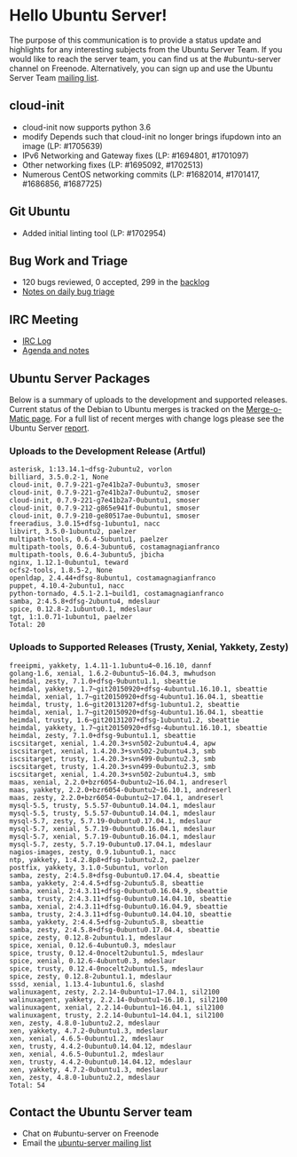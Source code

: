 # Hello Ubuntu Server!
The purpose of this communication is to provide a status update and highlights for any interesting subjects from the Ubuntu Server Team. If you would like to reach the server team, you can find us at the #ubuntu-server channel on Freenode. Alternatively, you can sign up and use the Ubuntu Server Team [mailing list](https://lists.ubuntu.com/mailman/listinfo/ubuntu-server).

## cloud-init
- cloud-init now supports python 3.6
- modify Depends such that cloud-init no longer brings ifupdown into an image (LP: #1705639)
- IPv6 Networking and Gateway fixes (LP: #1694801, #1701097)
- Other networking fixes (LP: #1695092, #1702513)
- Numerous CentOS networking commits (LP: #1682014, #1701417, #1686856, #1687725)

## Git Ubuntu
- Added initial linting tool (LP: #1702954)

## Bug Work and Triage
- 120 bugs reviewed, 0 accepted, 299 in the [backlog](https://bugs.launchpad.net/~ubuntu-server/+subscribedbugs)
- [Notes on daily bug triage](https://wiki.ubuntu.com/ServerTeam/KnowledgeBase#Bug_Triage)

## IRC Meeting
- [IRC Log](https://ubottu.com/meetingology/logs/ubuntu-meeting/2017/ubuntu-meeting.2017-07-18-16.02.html)
- [Agenda and notes](https://wiki.ubuntu.com/ServerTeam/Meeting)

## Ubuntu Server Packages
Below is a summary of uploads to the development and supported releases. Current status of the Debian to Ubuntu merges is tracked on the [Merge-o-Matic page](https://merges.ubuntu.com/main.html). For a full list of recent merges with change logs please see the Ubuntu Server [report](http://reqorts.qa.ubuntu.com/reports/ubuntu-server/merges.html).

### Uploads to the Development Release (Artful)
```
asterisk, 1:13.14.1~dfsg-2ubuntu2, vorlon
billiard, 3.5.0.2-1, None
cloud-init, 0.7.9-221-g7e41b2a7-0ubuntu3, smoser
cloud-init, 0.7.9-221-g7e41b2a7-0ubuntu2, smoser
cloud-init, 0.7.9-221-g7e41b2a7-0ubuntu1, smoser
cloud-init, 0.7.9-212-g865e941f-0ubuntu1, smoser
cloud-init, 0.7.9-210-ge80517ae-0ubuntu1, smoser
freeradius, 3.0.15+dfsg-1ubuntu1, nacc
libvirt, 3.5.0-1ubuntu2, paelzer
multipath-tools, 0.6.4-5ubuntu1, paelzer
multipath-tools, 0.6.4-3ubuntu6, costamagnagianfranco
multipath-tools, 0.6.4-3ubuntu5, jbicha
nginx, 1.12.1-0ubuntu1, teward
ocfs2-tools, 1.8.5-2, None
openldap, 2.4.44+dfsg-8ubuntu1, costamagnagianfranco
puppet, 4.10.4-2ubuntu1, nacc
python-tornado, 4.5.1-2.1~build1, costamagnagianfranco
samba, 2:4.5.8+dfsg-2ubuntu4, mdeslaur
spice, 0.12.8-2.1ubuntu0.1, mdeslaur
tgt, 1:1.0.71-1ubuntu1, paelzer
Total: 20
```

### Uploads to Supported Releases (Trusty, Xenial, Yakkety, Zesty)
```
freeipmi, yakkety, 1.4.11-1.1ubuntu4~0.16.10, dannf
golang-1.6, xenial, 1.6.2-0ubuntu5~16.04.3, mwhudson
heimdal, zesty, 7.1.0+dfsg-9ubuntu1.1, sbeattie
heimdal, yakkety, 1.7~git20150920+dfsg-4ubuntu1.16.10.1, sbeattie
heimdal, xenial, 1.7~git20150920+dfsg-4ubuntu1.16.04.1, sbeattie
heimdal, trusty, 1.6~git20131207+dfsg-1ubuntu1.2, sbeattie
heimdal, xenial, 1.7~git20150920+dfsg-4ubuntu1.16.04.1, sbeattie
heimdal, trusty, 1.6~git20131207+dfsg-1ubuntu1.2, sbeattie
heimdal, yakkety, 1.7~git20150920+dfsg-4ubuntu1.16.10.1, sbeattie
heimdal, zesty, 7.1.0+dfsg-9ubuntu1.1, sbeattie
iscsitarget, xenial, 1.4.20.3+svn502-2ubuntu4.4, apw
iscsitarget, xenial, 1.4.20.3+svn502-2ubuntu4.3, smb
iscsitarget, trusty, 1.4.20.3+svn499-0ubuntu2.3, smb
iscsitarget, trusty, 1.4.20.3+svn499-0ubuntu2.3, smb
iscsitarget, xenial, 1.4.20.3+svn502-2ubuntu4.3, smb
maas, xenial, 2.2.0+bzr6054-0ubuntu2~16.04.1, andreserl
maas, yakkety, 2.2.0+bzr6054-0ubuntu2~16.10.1, andreserl
maas, zesty, 2.2.0+bzr6054-0ubuntu2~17.04.1, andreserl
mysql-5.5, trusty, 5.5.57-0ubuntu0.14.04.1, mdeslaur
mysql-5.5, trusty, 5.5.57-0ubuntu0.14.04.1, mdeslaur
mysql-5.7, zesty, 5.7.19-0ubuntu0.17.04.1, mdeslaur
mysql-5.7, xenial, 5.7.19-0ubuntu0.16.04.1, mdeslaur
mysql-5.7, xenial, 5.7.19-0ubuntu0.16.04.1, mdeslaur
mysql-5.7, zesty, 5.7.19-0ubuntu0.17.04.1, mdeslaur
nagios-images, zesty, 0.9.1ubuntu0.1, nacc
ntp, yakkety, 1:4.2.8p8+dfsg-1ubuntu2.2, paelzer
postfix, yakkety, 3.1.0-5ubuntu1, vorlon
samba, zesty, 2:4.5.8+dfsg-0ubuntu0.17.04.4, sbeattie
samba, yakkety, 2:4.4.5+dfsg-2ubuntu5.8, sbeattie
samba, xenial, 2:4.3.11+dfsg-0ubuntu0.16.04.9, sbeattie
samba, trusty, 2:4.3.11+dfsg-0ubuntu0.14.04.10, sbeattie
samba, xenial, 2:4.3.11+dfsg-0ubuntu0.16.04.9, sbeattie
samba, trusty, 2:4.3.11+dfsg-0ubuntu0.14.04.10, sbeattie
samba, yakkety, 2:4.4.5+dfsg-2ubuntu5.8, sbeattie
samba, zesty, 2:4.5.8+dfsg-0ubuntu0.17.04.4, sbeattie
spice, zesty, 0.12.8-2ubuntu1.1, mdeslaur
spice, xenial, 0.12.6-4ubuntu0.3, mdeslaur
spice, trusty, 0.12.4-0nocelt2ubuntu1.5, mdeslaur
spice, xenial, 0.12.6-4ubuntu0.3, mdeslaur
spice, trusty, 0.12.4-0nocelt2ubuntu1.5, mdeslaur
spice, zesty, 0.12.8-2ubuntu1.1, mdeslaur
sssd, xenial, 1.13.4-1ubuntu1.6, slashd
walinuxagent, zesty, 2.2.14-0ubuntu1~17.04.1, sil2100
walinuxagent, yakkety, 2.2.14-0ubuntu1~16.10.1, sil2100
walinuxagent, xenial, 2.2.14-0ubuntu1~16.04.1, sil2100
walinuxagent, trusty, 2.2.14-0ubuntu1~14.04.1, sil2100
xen, zesty, 4.8.0-1ubuntu2.2, mdeslaur
xen, yakkety, 4.7.2-0ubuntu1.3, mdeslaur
xen, xenial, 4.6.5-0ubuntu1.2, mdeslaur
xen, trusty, 4.4.2-0ubuntu0.14.04.12, mdeslaur
xen, xenial, 4.6.5-0ubuntu1.2, mdeslaur
xen, trusty, 4.4.2-0ubuntu0.14.04.12, mdeslaur
xen, yakkety, 4.7.2-0ubuntu1.3, mdeslaur
xen, zesty, 4.8.0-1ubuntu2.2, mdeslaur
Total: 54
```

## Contact the Ubuntu Server team
* Chat on #ubuntu-server on Freenode
* Email the [ubuntu-server mailing list](https://lists.ubuntu.com/mailman/listinfo/ubuntu-server)
